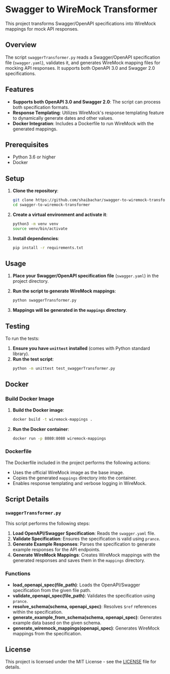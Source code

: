 # Swagger to WireMock Transformer

This project transforms Swagger/OpenAPI specifications into WireMock mappings for mock API responses.

## Overview

The script `swaggerTransformer.py` reads a Swagger/OpenAPI specification file (`swagger.yaml`), validates it, and generates WireMock mapping files for mocking API responses. It supports both OpenAPI 3.0 and Swagger 2.0 specifications.

## Features

- **Supports both OpenAPI 3.0 and Swagger 2.0**: The script can process both specification formats.
- **Response Templating**: Utilizes WireMock's response templating feature to dynamically generate dates and other values.
- **Docker Integration**: Includes a Dockerfile to run WireMock with the generated mappings.

## Prerequisites

- Python 3.6 or higher
- Docker

## Setup

1. **Clone the repository**:
    ```bash
    git clone https://github.com/shaibachar/swagger-to-wiremock-transformer.git
    cd swagger-to-wiremock-transformer
    ```

2. **Create a virtual environment and activate it**:
    ```bash
    python3 -m venv venv
    source venv/bin/activate
    ```

3. **Install dependencies**:
    ```bash
    pip install -r requirements.txt
    ```

## Usage

1. **Place your Swagger/OpenAPI specification file** (`swagger.yaml`) in the project directory.

2. **Run the script to generate WireMock mappings**:
    ```bash
    python swaggerTransformer.py
    ```

3. **Mappings will be generated in the `mappings` directory**.

## Testing

To run the tests:

1. **Ensure you have `unittest` installed** (comes with Python standard library).
2. **Run the test script**:
    ```bash
    python -m unittest test_swaggerTransformer.py
    ```

## Docker

### Build Docker Image

1. **Build the Docker image**:
    ```bash
    docker build -t wiremock-mappings .
    ```

2. **Run the Docker container**:
    ```bash
    docker run -p 8080:8080 wiremock-mappings
    ```

### Dockerfile

The Dockerfile included in the project performs the following actions:

- Uses the official WireMock image as the base image.
- Copies the generated `mappings` directory into the container.
- Enables response templating and verbose logging in WireMock.

## Script Details

### `swaggerTransformer.py`

This script performs the following steps:

1. **Load OpenAPI/Swagger Specification**: Reads the `swagger.yaml` file.
2. **Validate Specification**: Ensures the specification is valid using `prance`.
3. **Generate Example Responses**: Parses the specification to generate example responses for the API endpoints.
4. **Generate WireMock Mappings**: Creates WireMock mappings with the generated responses and saves them in the `mappings` directory.

### Functions

- **load_openapi_spec(file_path)**: Loads the OpenAPI/Swagger specification from the given file path.
- **validate_openapi_spec(file_path)**: Validates the specification using `prance`.
- **resolve_schema(schema, openapi_spec)**: Resolves `$ref` references within the specification.
- **generate_example_from_schema(schema, openapi_spec)**: Generates example data based on the given schema.
- **generate_wiremock_mappings(openapi_spec)**: Generates WireMock mappings from the specification.

## License

This project is licensed under the MIT License - see the [LICENSE](LICENSE) file for details.
